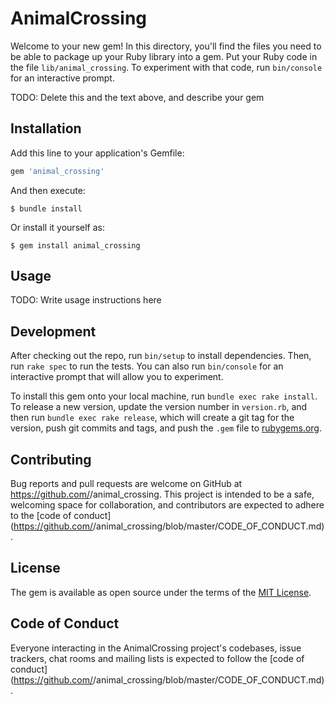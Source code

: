 # AnimalCrossing

Welcome to your new gem! In this directory, you'll find the files you need to be able to package up your Ruby library into a gem. Put your Ruby code in the file `lib/animal_crossing`. To experiment with that code, run `bin/console` for an interactive prompt.

TODO: Delete this and the text above, and describe your gem

## Installation

Add this line to your application's Gemfile:

```ruby
gem 'animal_crossing'
```

And then execute:

    $ bundle install

Or install it yourself as:

    $ gem install animal_crossing

## Usage

TODO: Write usage instructions here

## Development

After checking out the repo, run `bin/setup` to install dependencies. Then, run `rake spec` to run the tests. You can also run `bin/console` for an interactive prompt that will allow you to experiment.

To install this gem onto your local machine, run `bundle exec rake install`. To release a new version, update the version number in `version.rb`, and then run `bundle exec rake release`, which will create a git tag for the version, push git commits and tags, and push the `.gem` file to [rubygems.org](https://rubygems.org).

## Contributing

Bug reports and pull requests are welcome on GitHub at https://github.com/<github username>/animal_crossing. This project is intended to be a safe, welcoming space for collaboration, and contributors are expected to adhere to the [code of conduct](https://github.com/<github username>/animal_crossing/blob/master/CODE_OF_CONDUCT.md).


## License

The gem is available as open source under the terms of the [MIT License](https://opensource.org/licenses/MIT).

## Code of Conduct

Everyone interacting in the AnimalCrossing project's codebases, issue trackers, chat rooms and mailing lists is expected to follow the [code of conduct](https://github.com/<github username>/animal_crossing/blob/master/CODE_OF_CONDUCT.md).
